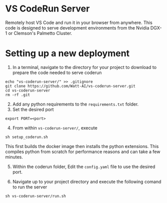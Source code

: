 # VS CodeRun Server
Remotely host VS Code and run it in your browser from anywhere. This code is designed to serve development 
environments from the Nvidia DGX-1 or Clemson's Palmetto Cluster. 

# Setting up a new deployment
1. In a terminal, navigate to the directory for your project to download to prepare the code needed to serve coderun
```shell
echo "vs-coderun-server/" >> .gitignore
git clone https://github.com/Watt-AI/vs-coderun-server.git
cd vs-coderun-server
rm -rf .git
```

2. Add any python requirements to the `requirements.txt` folder.
3. Set the desired port
```shell
export PORT=<port>
```

4. From within `vs-coderun-server/`, execute
```shell
sh setup_coderun.sh
```
This first builds the docker image then installs the python extensions. This compiles python from scratch for performance
reasons and can take a few minutes.

5. Within the coderun folder, Edit the `config.yaml` file to use the desired port. 

6. Navigate up to your project directory and execute the following comand to run the server
```shell
sh vs-coderun-server/run.sh
```
